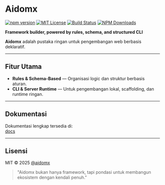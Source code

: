 # Aidomx

[![npm version](https://img.shields.io/npm/v/aidomx?color=blue&label=npm)](https://www.npmjs.com/package/aidomx)
[![MIT License](https://img.shields.io/badge/license-MIT-green.svg)](LICENSE)
[![Build Status](https://github.com/aidomx/aidomx/actions/workflows/ci.yml/badge.svg)](#)
[![NPM Downloads](https://img.shields.io/npm/dw/aidomx)](#)

**Framework builder, powered by rules, schema, and structured CLI**

**Aidomx** adalah pustaka ringan untuk pengembangan web berbasis deklaratif.

---

## Fitur Utama

- **Rules & Schema-Based** — Organisasi logic dan struktur berbasis aturan.
- **CLI & Server Runtime** — Untuk pengembangan lokal, scaffolding, dan runtime ringan.

---

## Dokumentasi

Dokumentasi lengkap tersedia di:  
[docs](https://github.com/aidomx/aidomx/blob/docs/README.md)

---

## Lisensi

MIT © 2025 [@aidomx](https://github.com/aidomx)

> "Aidomx bukan hanya framework, tapi pondasi untuk membangun ekosistem dengan kendali penuh."

